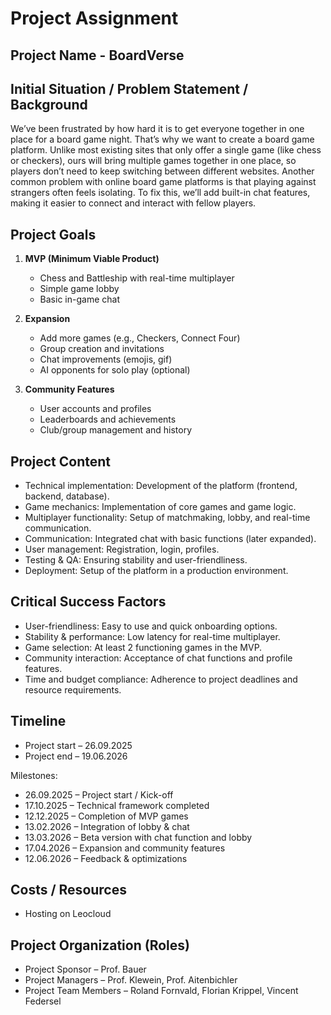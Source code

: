 
# Project Assignment

## Project Name - BoardVerse

## Initial Situation / Problem Statement / Background

We’ve been frustrated by how hard it is to get everyone together in one place for a board game night. That’s why we want to create a board game platform. Unlike most existing sites that only offer a single game (like chess or checkers), ours will bring multiple games together in one place, so players don’t need to keep switching between different websites. Another common problem with online board game platforms is that playing against strangers often feels isolating. To fix this, we’ll add built-in chat features, making it easier to connect and interact with fellow players.

## Project Goals

1. **MVP (Minimum Viable Product)**

   * Chess and Battleship with real-time multiplayer
   * Simple game lobby
   * Basic in-game chat

2. **Expansion**

   * Add more games (e.g., Checkers, Connect Four)
   * Group creation and invitations
   * Chat improvements (emojis, gif)
   * AI opponents for solo play (optional)

3. **Community Features**

   * User accounts and profiles
   * Leaderboards and achievements
   * Club/group management and history

## Project Content

* Technical implementation: Development of the platform (frontend, backend, database).
* Game mechanics: Implementation of core games and game logic.
* Multiplayer functionality: Setup of matchmaking, lobby, and real-time communication.
* Communication: Integrated chat with basic functions (later expanded).
* User management: Registration, login, profiles.
* Testing & QA: Ensuring stability and user-friendliness.
* Deployment: Setup of the platform in a production environment.

## Critical Success Factors

* User-friendliness: Easy to use and quick onboarding options.
* Stability & performance: Low latency for real-time multiplayer.
* Game selection: At least 2 functioning games in the MVP.
* Community interaction: Acceptance of chat functions and profile features.
* Time and budget compliance: Adherence to project deadlines and resource requirements.

## Timeline

* Project start – 26.09.2025
* Project end – 19.06.2026

Milestones:

* 26.09.2025 – Project start / Kick-off
* 17.10.2025 – Technical framework completed
* 12.12.2025 – Completion of MVP games
* 13.02.2026 – Integration of lobby & chat
* 13.03.2026 – Beta version with chat function and lobby
* 17.04.2026 – Expansion and community features
* 12.06.2026 – Feedback & optimizations

## Costs / Resources

* Hosting on Leocloud

## Project Organization (Roles)

* Project Sponsor – Prof. Bauer
* Project Managers – Prof. Klewein, Prof. Aitenbichler
* Project Team Members – Roland Fornvald, Florian Krippel, Vincent Federsel
